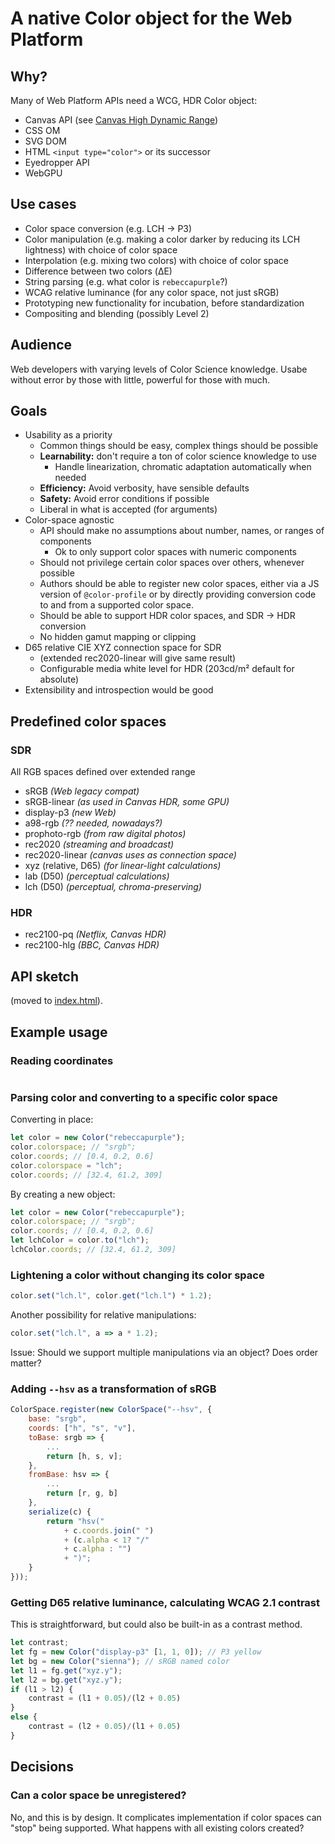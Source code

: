 # A native Color object for the Web Platform

## Why?

Many of Web Platform APIs need a WCG, HDR Color object:

- Canvas API (see [Canvas High Dynamic Range](https://github.com/w3c/ColorWeb-CG/blob/master/hdr_html_canvas_element.md))
- CSS OM
- SVG DOM
- HTML `<input type="color">` or its successor
- Eyedropper API
- WebGPU


## Use cases

- Color space conversion (e.g. LCH → P3)
- Color manipulation (e.g. making a color darker by reducing its LCH lightness) with choice of color space
- Interpolation (e.g. mixing two colors) with choice of color space
- Difference between two colors (ΔE)
- String parsing (e.g. what color is <code>rebeccapurple</code>?)
- WCAG relative luminance (for any color space, not just sRGB)
- Prototyping new functionality for incubation, before standardization
- Compositing and blending (possibly Level 2)

## Audience

Web developers with varying levels of Color Science knowledge.
Usabe without error by those with little, powerful for those with much.

## Goals

- Usability as a priority
    - Common things should be easy, complex things should be possible
    - <strong>Learnability:</strong> don't require a ton of color science knowledge to use
        - Handle linearization, chromatic adaptation automatically when needed
    - <strong>Efficiency:</strong> Avoid verbosity, have sensible defaults
    - <strong>Safety:</strong> Avoid error conditions if possible
    - Liberal in what is accepted (for arguments)
- Color-space agnostic
    - API should make no assumptions about number, names, or ranges of components
        - Ok to only support color spaces with numeric components
    - Should not privilege certain color spaces over others, whenever possible
    - Authors should be able to register new color spaces, either via a JS version of `@color-profile` or by directly providing conversion code to and from a supported color space.
    - Should be able to support HDR color spaces, and SDR → HDR conversion
    - No hidden gamut mapping or clipping
- D65 relative CIE XYZ connection space for SDR
    - (extended rec2020-linear will give same result)
    - Configurable media white level for HDR (203cd/m² default for absolute)
- Extensibility and introspection would be good

## Predefined color spaces

### SDR

All RGB spaces defined over extended range

- sRGB *(Web legacy compat)*
- sRGB-linear *(as used in Canvas HDR, some GPU)*
- display-p3 *(new Web)*
- a98-rgb *(?? needed, nowadays?)*
- prophoto-rgb *(from raw digital photos)*
- rec2020 *(streaming and broadcast)*
- rec2020-linear *(canvas uses as connection space)*
- xyz (relative, D65) *(for linear-light calculations)*
- lab (D50) *(perceptual calculations)*
- lch (D50) *(perceptual, chroma-preserving)*

### HDR

- rec2100-pq *(Netflix, Canvas HDR)*
- rec2100-hlg *(BBC, Canvas HDR)*


## API sketch

(moved to [index.html](index.html)).

## Example usage

### Reading coordinates

```js

```

### Parsing color and converting to a specific color space

Converting in place:

```js
let color = new Color("rebeccapurple");
color.colorspace; // "srgb";
color.coords; // [0.4, 0.2, 0.6]
color.colorspace = "lch";
color.coords; // [32.4, 61.2, 309]
```

By creating a new object:

```js
let color = new Color("rebeccapurple");
color.colorspace; // "srgb";
color.coords; // [0.4, 0.2, 0.6]
let lchColor = color.to("lch");
lchColor.coords; // [32.4, 61.2, 309]
```

### Lightening a color without changing its color space

```js
color.set("lch.l", color.get("lch.l") * 1.2);
```

Another possibility for relative manipulations:

```js
color.set("lch.l", a => a * 1.2);
```

Issue: Should we support multiple manipulations via an object?
Does order matter?

### Adding `--hsv` as a transformation of sRGB

```js
ColorSpace.register(new ColorSpace("--hsv", {
    base: "srgb",
    coords: ["h", "s", "v"],
    toBase: srgb => {
        ...
        return [h, s, v];
    },
    fromBase: hsv => {
        ...
        return [r, g, b]
    },
    serialize(c) {
        return "hsv("
            + c.coords.join(" ")
            + (c.alpha < 1? "/"
            + c.alpha : "")
            + ")";
    }
}));
```

### Getting D65 relative luminance, calculating WCAG 2.1 contrast

This is straightforward, but could also be built-in as a contrast method.

```js
let contrast;
let fg = new Color("display-p3" [1, 1, 0]); // P3 yellow
let bg = new Color("sienna"); // sRGB named color
let l1 = fg.get("xyz.y");
let l2 = bg.get("xyz.y");
if (l1 > l2) {
    contrast = (l1 + 0.05)/(l2 + 0.05)
}
else {
    contrast = (l2 + 0.05)/(l1 + 0.05)
}
```

## Decisions

### Can a color space be unregistered?

No, and this is by design.
It complicates implementation if color spaces can "stop" being supported. What happens with all existing colors created?
